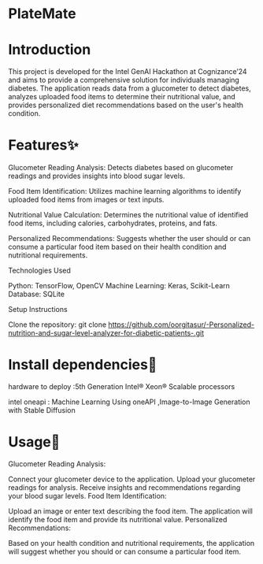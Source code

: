# PlateMate

# Introduction
This project is developed for the Intel GenAI Hackathon at Cognizance’24 and aims to provide a comprehensive solution for individuals managing diabetes. The application reads data from a glucometer to detect diabetes, analyzes uploaded food items to determine their nutritional value, and provides personalized diet recommendations based on the user's health condition.


# Features✨
Glucometer Reading Analysis: Detects diabetes based on glucometer readings and provides insights into blood sugar levels.

Food Item Identification: Utilizes machine learning algorithms to identify uploaded food items from images or text inputs.

Nutritional Value Calculation: Determines the nutritional value of identified food items, including calories, carbohydrates, proteins, and fats.

Personalized Recommendations: Suggests whether the user should or can consume a particular food item based on their health condition and nutritional requirements.

Technologies Used

Python: TensorFlow, OpenCV
Machine Learning: Keras, Scikit-Learn
Database: SQLite

Setup Instructions

Clone the repository:
git clone https://github.com/oorgitasur/-Personalized-nutrition-and-sugar-level-analyzer-for-diabetic-patients-.git


# Install dependencies🌱

hardware to deploy :5th Generation Intel® Xeon® Scalable processors 

intel oneapi : Machine Learning Using oneAPI ,Image-to-Image Generation with Stable Diffusion


# Usage🤖
Glucometer Reading Analysis:

Connect your glucometer device to the application.
Upload your glucometer readings for analysis.
Receive insights and recommendations regarding your blood sugar levels.
Food Item Identification:

Upload an image or enter text describing the food item.
The application will identify the food item and provide its nutritional value.
Personalized Recommendations:

Based on your health condition and nutritional requirements, the application will suggest whether you should or can consume a particular food item.
